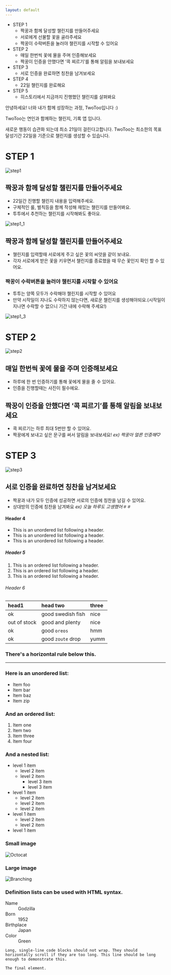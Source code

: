 ```yaml
---
layout: default
---
```


- STEP 1
  - 짝꿍과 함께 달성할 챌린지를 만들어주세요
  - 서로에게 선물할 꽃을 골라주세요
  - 짝꿍이 수락버튼을 눌러야 챌린지를 시작할 수 있어요 
- STEP 2
  - 매일 한번씩 꽃에 물을 주며 인증해보세요
  - 짝꿍이 인증을 안했다면 ‘콕 찌르기’를 통해 알림을 보내보세요
- STEP 3
  - 서로 인증을 완료하면 칭찬을 남겨보세요
- STEP 4
  - 22일 챌린지를 완료해요
- STEP 5
  - 히스토리에서 지금까지 진행했던 챌린지를 살펴봐요

안녕하세요! 너와 내가 함께 성장하는 과정, TwoToo입니다 :)

TwoToo는 연인과 함께하는 챌린지, 기록 앱 입니다.

새로운 행동이 습관화 되는데 최소 21일이 걸린다고합니다.
TwoToo는 최소한의 목표 달성기간 22일을 기준으로 챌린지를 생성할 수 있습니다.

# STEP 1
![step1](./img/step1.png)

## 짝꿍과 함께 달성할 챌린지를 만들어주세요

*   22일간 진행할 챌린지 내용을 입력해주세요.
*   구체적인 룰, 벌칙등을 함께 작성해 재밌는 챌린지를 만들어봐요.
*   투투에서 추천하는 챌린지를 시작해봐도 좋아요.

![step1_1](./img/step1_2.png)

## 짝꿍과 함께 달성할 챌린지를 만들어주세요

*   챌린지를 입력할때 서로에게 주고 싶은 꽃의 씨앗을 같이 보내요.
*   각자 서로에게 받은 꽃을 키우면서 챌린지를 종료했을 때 무슨 꽃인지 확인 할 수 있어요.

### 짝꿍이 수락버튼을 눌러야 챌린지를 시작할 수 있어요

*   투투는 양쪽 모두가 수락해야 챌린지를 시작할 수 있어요
*   만약 시작일이 지나도 수락하지 않는다면, 새로운 챌린지를 생성해야되요.(시작일이 지나면 수락할 수 없으니 기간 내에 수락해 주세요!)

![step1_3](./img/step1_3.png)

# STEP 2
![step2](./img/step2.png)

## 매일 한번씩 꽃에 물을 주며 인증해보세요

*   하루에 한 번 인증하기를 통해 꽃에게 물을 줄 수 있어요.
*   인증을 진행할때는 사진이 필수에요.

## 짝꿍이 인증을 안했다면 ‘**콕 찌르기**’를 통해 알림을 보내보세요

*   콕 찌르기는 하루 최대 5번만 할 수 있어요.
*   짝꿍에게 보내고 싶은 문구를 써서 알림을 보내보세요! _ex) 짝꿍아 얼른 인증해♡_

# STEP 3
![step3](./img/step3.png)

## 서로 인증을 완료하면 칭찬을 남겨보세요

*   짝꿍과 내가 모두 인증에 성공하면 서로의 인증에 칭찬을 남길 수 있어요.
*   상대방의 인증에 칭찬을 남겨봐요 _ex) 오늘 하루도 고생했어ㅎㅎ_

#### Header 4

*   This is an unordered list following a header.
*   This is an unordered list following a header.
*   This is an unordered list following a header.

##### Header 5

1.  This is an ordered list following a header.
2.  This is an ordered list following a header.
3.  This is an ordered list following a header.

###### Header 6

| head1        | head two          | three |
|:-------------|:------------------|:------|
| ok           | good swedish fish | nice  |
| out of stock | good and plenty   | nice  |
| ok           | good `oreos`      | hmm   |
| ok           | good `zoute` drop | yumm  |

### There's a horizontal rule below this.

* * *

### Here is an unordered list:

*   Item foo
*   Item bar
*   Item baz
*   Item zip

### And an ordered list:

1.  Item one
1.  Item two
1.  Item three
1.  Item four

### And a nested list:

- level 1 item
  - level 2 item
  - level 2 item
    - level 3 item
    - level 3 item
- level 1 item
  - level 2 item
  - level 2 item
  - level 2 item
- level 1 item
  - level 2 item
  - level 2 item
- level 1 item

### Small image

![Octocat](https://github.githubassets.com/images/icons/emoji/octocat.png)

### Large image

![Branching](https://guides.github.com/activities/hello-world/branching.png)


### Definition lists can be used with HTML syntax.

<dl>
<dt>Name</dt>
<dd>Godzilla</dd>
<dt>Born</dt>
<dd>1952</dd>
<dt>Birthplace</dt>
<dd>Japan</dd>
<dt>Color</dt>
<dd>Green</dd>
</dl>

```
Long, single-line code blocks should not wrap. They should horizontally scroll if they are too long. This line should be long enough to demonstrate this.
```

```
The final element.
```
